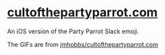 # [cultofthepartyparrot.com](http://cultofthepartyparrot.com/)

An iOS version of the Party Parrot Slack emoji.

The GIFs are from [jmhobbs/cultofthepartyparrot.com](https://github.com/jmhobbs/cultofthepartyparrot.com)
